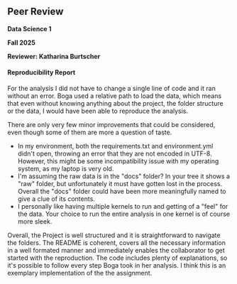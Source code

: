 ## Peer Review

**Data Science 1**

**Fall 2025**

**Reviewer: Katharina Burtscher**

#### Reproducibility Report

For the analysis I did not have to change a single line of code and it ran without an error. Boga used a relative path to load the data, which means that even without knowing anything about the project, the folder structure or the data, I would have been able to reproduce the analysis.

There are only very few minor improvements that could be considered, even though some of them are more a question of taste.
* In my environment, both the requirements.txt and environment.yml didn't open, throwing an error that they are not encoded in UTF-8. However, this might be some incompatibility issue with my operating system, as my laptop is very old.
* I'm assuming the raw data is in the "docs" folder? In your tree it shows a "raw" folder, but unfortunately it must have gotten lost in the process. Overall the "docs" folder could have been more meaningfully named to give a clue of its contents.
* I personally like having multiple kernels to run and getting of a "feel" for the data. Your choice to run the entire analysis in one kernel is of course more sleek.

Overall, the Project is well structured and it is straightforward to navigate the folders. The README is coherent, covers all the necessary information in a well formated manner and immediately enables the collaborator to get started with the reproduction. The code includes plenty of explanations, so it's possible to follow every step Boga took in her analysis. I think this is an exemplary implementation of the the assignment.

